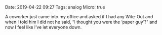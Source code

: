 Date: 2019-04-22 09:27
Tags: analog
Micro: true

A coworker just came into my office and asked if I had any Wite-Out and when I told him I did not he said, “I thought you were the ‘paper guy’?” and now I feel like I’ve let everyone down.